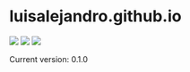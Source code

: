 # luisalejandro.github.io

[![](https://img.shields.io/github/release/LuisAlejandro/luisalejandro.github.io.svg)](https://github.com/LuisAlejandro/luisalejandro.github.io/releases) [![](https://img.shields.io/travis/LuisAlejandro/luisalejandro.github.io.svg)](https://travis-ci.org/LuisAlejandro/luisalejandro.github.io) [![](https://codeclimate.com/github/LuisAlejandro/pipsalabim/badges/gpa.svg)](https://codeclimate.com/github/LuisAlejandro/pipsalabim)

Current version: 0.1.0